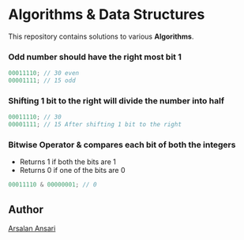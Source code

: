 # Algorithms & Data Structures

This repository contains solutions to various **Algorithms**.

### Odd number should have the right most bit 1

```javascript
00011110; // 30 even
00001111; // 15 odd
```

### Shifting 1 bit to the right will divide the number into half

```javascript
00011110; // 30
00001111; // 15 After shifting 1 bit to the right
```

### Bitwise Operator & compares each bit of both the integers

- Returns 1 if both the bits are 1
- Returns 0 if one of the bits are 0

```javascript
00011110 & 00000001; // 0
```

## Author

[Arsalan Ansari](https://www.github.com/madebyarsalan)
